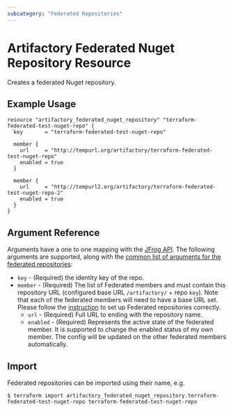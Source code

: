 ```yaml
---
subcategory: "Federated Repositories"
---
```

# Artifactory Federated Nuget Repository Resource

Creates a federated Nuget repository.

## Example Usage

```hcl
resource "artifactory_federated_nuget_repository" "terraform-federated-test-nuget-repo" {
  key       = "terraform-federated-test-nuget-repo"

  member {
    url     = "http://tempurl.org/artifactory/terraform-federated-test-nuget-repo"
    enabled = true
  }

  member {
    url     = "http://tempurl2.org/artifactory/terraform-federated-test-nuget-repo-2"
    enabled = true
  }
}
```

## Argument Reference

Arguments have a one to one mapping with the [JFrog API](https://www.jfrog.com/confluence/display/JFROG/Repository+Configuration+JSON#RepositoryConfigurationJSON-FederatedRepository). 
The following arguments are supported, along with the [common list of arguments for the federated repositories](local.md):

* `key` - (Required) the identity key of the repo.
* `member` - (Required) The list of Federated members and must contain this repository URL (configured base URL
  `/artifactory/` + repo `key`). Note that each of the federated members will need to have a base URL set.
  Please follow the [instruction](https://www.jfrog.com/confluence/display/JFROG/Working+with+Federated+Repositories#WorkingwithFederatedRepositories-SettingUpaFederatedRepository)
  to set up Federated repositories correctly.
  * `url` - (Required) Full URL to ending with the repository name.
  * `enabled` - (Required) Represents the active state of the federated member. It is supported to change the enabled
    status of my own member. The config will be updated on the other federated members automatically.



## Import

Federated repositories can be imported using their name, e.g.
```
$ terraform import artifactory_federated_nuget_repository.terraform-federated-test-nuget-repo terraform-federated-test-nuget-repo
```
